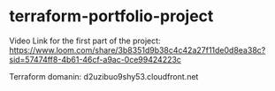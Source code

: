 # terraform-portfolio-project

Video Link for the first part of the project:
https://www.loom.com/share/3b8351d9b38c4c42a27f11de0d8ea38c?sid=57474ff8-4b61-46cf-a9ac-0ce99424223c

Terraform domanin:
d2uzibuo9shy53.cloudfront.net